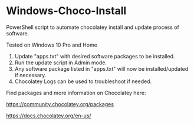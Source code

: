 # Windows-Choco-Install
PowerShell script to automate chocolatey install and update process of software.

Tested on Windows 10 Pro and Home

1. Update "apps.txt" with desired software packages to be installed.
2. Run the update script in Admin mode.
3. Any software package listed in "apps.txt" will now be installed/updated if necessary.
4. Chocolatey Logs can be used to troubleshoot if needed.

Find packages and more information on Chocolatey here:

https://community.chocolatey.org/packages

https://docs.chocolatey.org/en-us/
